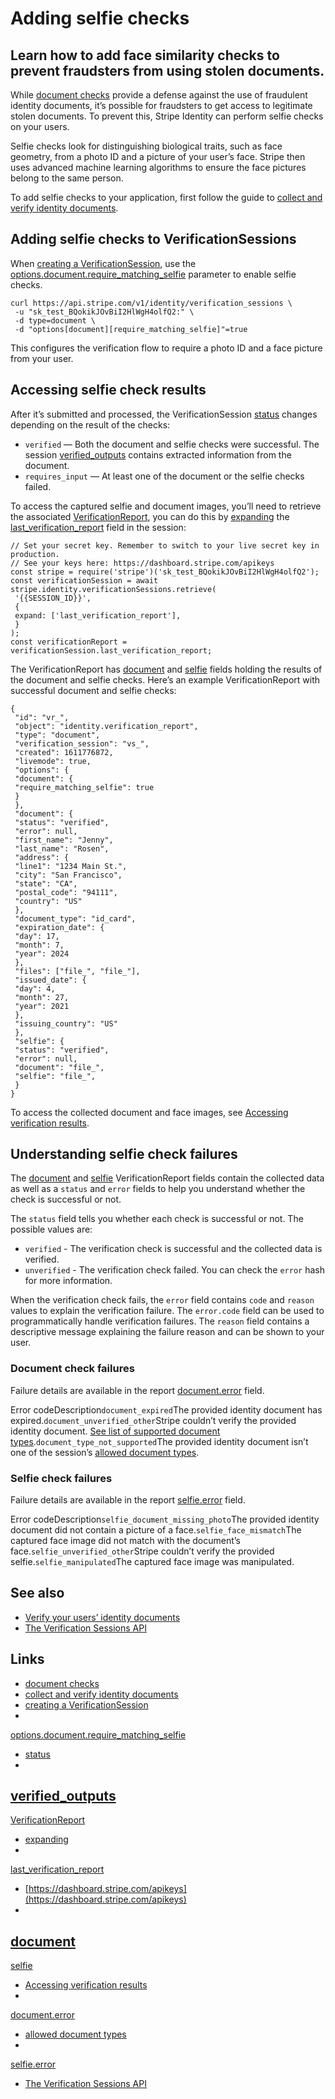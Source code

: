 # Adding selfie checks

## Learn how to add face similarity checks to prevent fraudsters from using stolen documents.

While [document
checks](https://docs.stripe.com/identity/verification-checks?type=document)
provide a defense against the use of fraudulent identity documents, it’s
possible for fraudsters to get access to legitimate stolen documents. To prevent
this, Stripe Identity can perform selfie checks on your users.

Selfie checks look for distinguishing biological traits, such as face geometry,
from a photo ID and a picture of your user’s face. Stripe then uses advanced
machine learning algorithms to ensure the face pictures belong to the same
person.

To add selfie checks to your application, first follow the guide to [collect and
verify identity
documents](https://docs.stripe.com/identity/verify-identity-documents).

## Adding selfie checks to VerificationSessions

When [creating a
VerificationSession](https://docs.stripe.com/api/identity/verification_sessions/create),
use the
[options.document.require_matching_selfie](https://docs.stripe.com/api/identity/verification_sessions/create#create_identity_verification_session-options-document-require_matching_selfie)
parameter to enable selfie checks.

```
curl https://api.stripe.com/v1/identity/verification_sessions \
 -u "sk_test_BQokikJOvBiI2HlWgH4olfQ2:" \
 -d type=document \
 -d "options[document][require_matching_selfie]"=true
```

This configures the verification flow to require a photo ID and a face picture
from your user.

## Accessing selfie check results

After it’s submitted and processed, the VerificationSession
[status](https://docs.stripe.com/identity/how-sessions-work) changes depending
on the result of the checks:

- `verified` — Both the document and selfie checks were successful. The session
[verified_outputs](https://docs.stripe.com/api/identity/verification_sessions/object#identity_verification_session_object-verified_outputs)
contains extracted information from the document.
- `requires_input` — At least one of the document or the selfie checks failed.

To access the captured selfie and document images, you’ll need to retrieve the
associated
[VerificationReport](https://docs.stripe.com/api/identity/verification_reports),
you can do this by [expanding](https://docs.stripe.com/api/expanding_objects)
the
[last_verification_report](https://docs.stripe.com/api/identity/verification_sessions/object#identity_verification_session_object-last_verification_report)
field in the session:

```
// Set your secret key. Remember to switch to your live secret key in
production.
// See your keys here: https://dashboard.stripe.com/apikeys
const stripe = require('stripe')('sk_test_BQokikJOvBiI2HlWgH4olfQ2');
const verificationSession = await stripe.identity.verificationSessions.retrieve(
 '{{SESSION_ID}}',
 {
 expand: ['last_verification_report'],
 }
);
const verificationReport = verificationSession.last_verification_report;
```

The VerificationReport has
[document](https://docs.stripe.com/api/identity/verification_reports/object#identity_verification_report_object-document)
and
[selfie](https://docs.stripe.com/api/identity/verification_reports/object#identity_verification_report_object-selfie)
fields holding the results of the document and selfie checks. Here’s an example
VerificationReport with successful document and selfie checks:

```
{
 "id": "vr_",
 "object": "identity.verification_report",
 "type": "document",
 "verification_session": "vs_",
 "created": 1611776872,
 "livemode": true,
 "options": {
 "document": {
 "require_matching_selfie": true
 }
 },
 "document": {
 "status": "verified",
 "error": null,
 "first_name": "Jenny",
 "last_name": "Rosen",
 "address": {
 "line1": "1234 Main St.",
 "city": "San Francisco",
 "state": "CA",
 "postal_code": "94111",
 "country": "US"
 },
 "document_type": "id_card",
 "expiration_date": {
 "day": 17,
 "month": 7,
 "year": 2024
 },
 "files": ["file_", "file_"],
 "issued_date": {
 "day": 4,
 "month": 27,
 "year": 2021
 },
 "issuing_country": "US"
 },
 "selfie": {
 "status": "verified",
 "error": null,
 "document": "file_",
 "selfie": "file_",
 }
}
```

To access the collected document and face images, see [Accessing verification
results](https://docs.stripe.com/identity/access-verification-results).

## Understanding selfie check failures

The
[document](https://docs.stripe.com/api/identity/verification_reports/object#identity_verification_report_object-document)
and
[selfie](https://docs.stripe.com/api/identity/verification_reports/object#identity_verification_report_object-selfie)
VerificationReport fields contain the collected data as well as a `status` and
`error` fields to help you understand whether the check is successful or not.

The `status` field tells you whether each check is successful or not. The
possible values are:

- `verified` - The verification check is successful and the collected data is
verified.
- `unverified` - The verification check failed. You can check the `error` hash
for more information.

When the verification check fails, the `error` field contains `code` and
`reason` values to explain the verification failure. The `error.code` field can
be used to programmatically handle verification failures. The `reason` field
contains a descriptive message explaining the failure reason and can be shown to
your user.

### Document check failures

Failure details are available in the report
[document.error](https://docs.stripe.com/api/identity/verification_reports/object#identity_verification_report_object-document-error)
field.

Error codeDescription`document_expired`The provided identity document has
expired.`document_unverified_other`Stripe couldn’t verify the provided identity
document. [See list of supported document
types](https://docs.stripe.com/identity/verification-checks?type=document).`document_type_not_supported`The
provided identity document isn’t one of the session’s [allowed document
types](https://docs.stripe.com/api/identity/verification_sessions/create#create_identity_verification_session-options-document-allow_document_types).
### Selfie check failures

Failure details are available in the report
[selfie.error](https://docs.stripe.com/api/identity/verification_reports/object#identity_verification_report_object-selfie-error)
field.

Error codeDescription`selfie_document_missing_photo`The provided identity
document did not contain a picture of a face.`selfie_face_mismatch`The captured
face image did not match with the document’s
face.`selfie_unverified_other`Stripe couldn’t verify the provided
selfie.`selfie_manipulated`The captured face image was manipulated.
## See also

- [Verify your users’ identity
documents](https://docs.stripe.com/identity/verify-identity-documents)
- [The Verification Sessions
API](https://docs.stripe.com/identity/verification-sessions#create)

## Links

- [document
checks](https://docs.stripe.com/identity/verification-checks?type=document)
- [collect and verify identity
documents](https://docs.stripe.com/identity/verify-identity-documents)
- [creating a
VerificationSession](https://docs.stripe.com/api/identity/verification_sessions/create)
-
[options.document.require_matching_selfie](https://docs.stripe.com/api/identity/verification_sessions/create#create_identity_verification_session-options-document-require_matching_selfie)
- [status](https://docs.stripe.com/identity/how-sessions-work)
-
[verified_outputs](https://docs.stripe.com/api/identity/verification_sessions/object#identity_verification_session_object-verified_outputs)
-
[VerificationReport](https://docs.stripe.com/api/identity/verification_reports)
- [expanding](https://docs.stripe.com/api/expanding_objects)
-
[last_verification_report](https://docs.stripe.com/api/identity/verification_sessions/object#identity_verification_session_object-last_verification_report)
- [https://dashboard.stripe.com/apikeys](https://dashboard.stripe.com/apikeys)
-
[document](https://docs.stripe.com/api/identity/verification_reports/object#identity_verification_report_object-document)
-
[selfie](https://docs.stripe.com/api/identity/verification_reports/object#identity_verification_report_object-selfie)
- [Accessing verification
results](https://docs.stripe.com/identity/access-verification-results)
-
[document.error](https://docs.stripe.com/api/identity/verification_reports/object#identity_verification_report_object-document-error)
- [allowed document
types](https://docs.stripe.com/api/identity/verification_sessions/create#create_identity_verification_session-options-document-allow_document_types)
-
[selfie.error](https://docs.stripe.com/api/identity/verification_reports/object#identity_verification_report_object-selfie-error)
- [The Verification Sessions
API](https://docs.stripe.com/identity/verification-sessions#create)